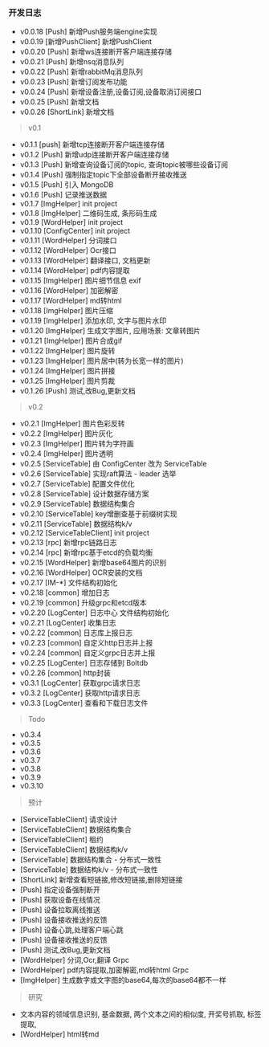 ### 开发日志
- v0.0.18  [Push] 新增Push服务端engine实现
- v0.0.19  [新增PushClient] 新增PushClient
- v0.0.20  [Push] 新增ws连接断开客户端连接存储
- v0.0.21  [Push] 新增nsq消息队列
- v0.0.22  [Push] 新增rabbitMq消息队列
- v0.0.23  [Push] 新增订阅发布功能
- v0.0.24  [Push] 新增设备注册,设备订阅,设备取消订阅接口
- v0.0.25  [Push] 新增文档
- v0.0.26  [ShortLink] 新增文档

> v0.1
- v0.1.1  [push] 新增tcp连接断开客户端连接存储
- v0.1.2  [Push] 新增udp连接断开客户端连接存储
- v0.1.3  [Push] 新增查询设备订阅的topic, 查询topic被哪些设备订阅
- v0.1.4  [Push] 强制指定topic下全部设备断开接收推送
- v0.1.5  [Push] 引入 MongoDB
- v0.1.6  [Push] 记录推送数据
- v0.1.7  [ImgHelper] init project
- v0.1.8  [ImgHelper] 二维码生成, 条形码生成
- v0.1.9  [WordHelper] init project
- v0.1.10 [ConfigCenter] init project
- v0.1.11 [WordHelper] 分词接口
- v0.1.12 [WordHelper] Ocr接口
- v0.1.13 [WordHelper] 翻译接口, 文档更新
- v0.1.14 [WordHelper] pdf内容提取
- v0.1.15 [ImgHelper] 图片细节信息 exif
- v0.1.16 [WordHelper] 加密解密
- v0.1.17 [WordHelper] md转html
- v0.1.18 [ImgHelper] 图片压缩
- v0.1.19 [ImgHelper] 添加水印, 文字与图片水印
- v0.1.20 [ImgHelper] 生成文字图片, 应用场景: 文章转图片
- v0.1.21 [ImgHelper] 图片合成gif
- v0.1.22 [ImgHelper] 图片旋转
- v0.1.23 [ImgHelper] 图片居中(转为长宽一样的图片)
- v0.1.24 [ImgHelper] 图片拼接
- v0.1.25 [ImgHelper] 图片剪裁
- v0.1.26 [Push] 测试,改Bug,更新文档

> v0.2
- v0.2.1 [ImgHelper] 图片色彩反转
- v0.2.2 [ImgHelper] 图片灰化
- v0.2.3 [ImgHelper] 图片转为字符画
- v0.2.4 [ImgHelper] 图片透明
- v0.2.5 [ServiceTable] 由 ConfigCenter 改为 ServiceTable
- v0.2.6 [ServiceTable] 实现raft算法 - leader 选举
- v0.2.7 [ServiceTable] 配置文件优化
- v0.2.8 [ServiceTable] 设计数据存储方案
- v0.2.9 [ServiceTable] 数据结构集合
- v0.2.10 [ServiceTable] key增删查基于前缀树实现
- v0.2.11 [ServiceTable] 数据结构k/v
- v0.2.12 [ServiceTableClient] init project
- v0.2.13 [rpc] 新增rpc链路日志
- v0.2.14 [rpc] 新增rpc基于etcd的负载均衡
- v0.2.15 [WordHelper] 新增base64图片的识别
- v0.2.16 [WordHelper] OCR安装的文档
- v0.2.17 [IM-*] 文件结构初始化
- v0.2.18 [common] 增加日志
- v0.2.19 [common] 升级grpc和etcd版本
- v0.2.20 [LogCenter] 日志中心 文件结构初始化
- v0.2.21 [LogCenter] 收集日志
- v0.2.22 [common] 日志库上报日志
- v0.2.23 [common] 自定义http日志并上报
- v0.2.24 [common] 自定义grpc日志并上报
- v0.2.25 [LogCenter] 日志存储到 Boltdb
- v0.2.26 [common] http封装
- v0.3.1  [LogCenter] 获取grpc请求日志
- v0.3.2  [LogCenter] 获取http请求日志
- v0.3.3  [LogCenter] 查看和下载日志文件

> Todo
- v0.3.4
- v0.3.5
- v0.3.6
- v0.3.7
- v0.3.8
- v0.3.9
- v0.3.10

> 预计
- [ServiceTableClient] 请求设计
- [ServiceTableClient] 数据结构集合
- [ServiceTableClient] 租约
- [ServiceTableClient] 数据结构k/v
- [ServiceTable] 数据结构集合 - 分布式一致性
- [ServiceTable] 数据结构k/v - 分布式一致性
- [ShortLink] 新增查看短链接,修改短链接,删除短链接
- [Push] 指定设备强制断开
- [Push] 获取设备在线情况
- [Push] 设备拉取离线推送
- [Push] 设备接收推送的反馈
- [Push] 设备心跳,处理客户端心跳
- [Push] 设备接收推送的反馈
- [Push] 测试,改Bug,更新文档
- [WordHelper] 分词,Ocr,翻译 Grpc 
- [WordHelper] pdf内容提取,加密解密,md转html Grpc
- [ImgHelper] 生成数字或文字图的base64,每次的base64都不一样

> 研究
- 文本内容的领域信息识别, 基金数据, 两个文本之间的相似度, 开奖号抓取, 标签提取, 
- [WordHelper] html转md

